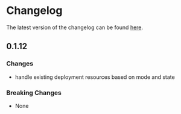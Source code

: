 # Changelog

The latest version of the changelog can be found [here](https://github.com/Azure/bicep-registry-modules/blob/main/avm/res/azure-stack-hci/cluster/CHANGELOG.md).

## 0.1.12

### Changes

- handle existing deployment resources based on mode and state

### Breaking Changes

- None
